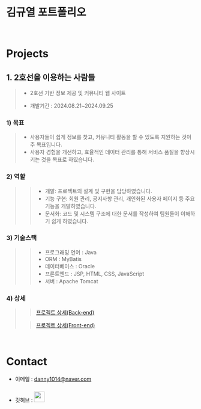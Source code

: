 # 김규열 포트폴리오

<br />

# Projects

## 1. 2호선을 이용하는 사람들
> - 2호선 기반 정보 제공 및 커뮤니티 웹 사이트
>
> - 개발기간 : 2024.08.21~2024.09.25
>
### 1) 목표
> - 사용자들이 쉽게 정보를 찾고, 커뮤니티 활동을 할 수 있도록 지원하는 것이 주 목표입니다.
> - 사용자 경험을 개선하고, 효율적인 데이터 관리를 통해 서비스 품질을 향상시키는 것을 목표로 하였습니다.
>
### 2) 역할
>> - 개발: 프로젝트의 설계 및 구현을 담당하였습니다.
>> - 기능 구현: 회원 관리, 공지사항 관리, 개인화된 사용자 페이지 등 주요 기능을 개발하였습니다.
>> - 문서화: 코드 및 시스템 구조에 대한 문서를 작성하여 팀원들이 이해하기 쉽게 하였습니다.
>
### 3) 기술스택
>> - 프로그래밍 언어 : Java
>> - ORM : MyBatis
>> - 데이터베이스 : Oracle
>> - 프론트엔드 : JSP, HTML, CSS, JavaScript
>> - 서버 : Apache Tomcat
### 4) 상세
>
>> [프로젝트 상세(Back-end)](https://github.com/danny1014/224-Backend.git)  
>
>> [프로젝트 상세(Front-end)](https://github.com/danny1014/224.git)

<br />

# Contact

- 이메일 : danny1014@naver.com

- 깃허브 : <a href="https://github.com/kimphysicsman">
  <img src="https://user-images.githubusercontent.com/68724828/185908612-22f4d219-78a7-4de7-bb02-deecaa63bffa.png" height="28px" style="margin-top: 10px" />
  </a>

